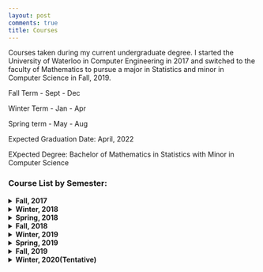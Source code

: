 ```yaml
---
layout: post
comments: true
title: Courses
---
```



Courses taken during my current undergraduate degree. I started the University of Waterloo in Computer Engineering in 2017 and switched to the faculty of Mathematics to pursue a major in Statistics and minor in Computer Science in Fall, 2019. 

Fall Term - Sept - Dec

Winter Term - Jan - Apr

Spring term - May - Aug

Expected Graduation Date: April, 2022

EXpected Degree: Bachelor of Mathematics in Statistics with Minor in Computer Science

### Course List by Semester:

<details><summary><b>Fall, 2017</b></summary>
<p> 
<ul>
	<li> ECE 150: Fundamentals of Programming</li>
	<li> ECE 105: Classical Mechanics </li>
	<li>ECE 190: Engineering Profession and Practice</li>
	<li>CHE 102: Chemistry for Engineers </li>
	<li>MATH 115: Linear Algebra</li>
	<li>MATH 117: Calculus 1 for Engineering</li>
</ul>
</p>
</details>


<details><summary><b>Winter, 2018</b></summary>
<p> 
<ul>
	<li>PD 20: Engineering Workplace Skills I: Developing Reasoned Conclusions</li>
	<li>CO-OP 1: Technical Operations Intern @ Interset </li>
</ul>
</p>
</details>

<details><summary><b>Spring, 2018</b></summary>
<ul>
	<li>ECE 124: Digital Circuits</li>
	<li>ECE 140: Linear Circuits</li>
	<li>ECE 108: Discrete Mathematics</li>
	<li>ECE 106: Electricity and Magnetism</li>
	<li>Math 119: Calculus 2 for Engineering</li>

</ul>
</details>


<details><summary><b>Fall, 2018</b></summary>
<ul>
	<li>PD 21: Engineering Workplace Skills II: Developing Effectve Plans</li>
	<li>CO-OP 2: Data Analyst @ HelloGbye
</ul>
</details>


<details><summary><b>Winter, 2019</b></summary>
<ul>
	<li>ECE 204: Numerical Methods</li>
	<li>ECE 240: Electronic Circuits</li>
	<li>ECE 222: Computer Design and Organization </li>
	<li>ECE 250: Algorithms and Data Structures</li>
	<li>ECE 205: Advanced Calculus 1 for Engineers</li>
	<li>ECE 290: Engineering Profession, Ethics, and Law</li>
</ul>
</details>

<details><summary><b>Spring, 2019</b></summary>
<ul>
	<li>PD 3: Communication</li>
	<li>CO-OP 3: Python NLP Intern @ Loom Analytics
</ul>
</details>


<details><summary><b>Fall, 2019</b></summary>
<ul>
	<li>STAT 240: Probability (Advanced)</li>
	<li>MATH 235: Linear ALgebra 2</li>
	<li>MATH 237: Calculus 3</li>
	<li>MATH 135: Introduction to Algebra</li>
	<li>SPCOM 100: Interpersonal Communication</li>
	<li>PD 11: Technical Report Writing</li>
</ul>
</details>

<details><summary><b>Winter, 2020(Tentative)</b></summary>
<ul>
	<li>STAT 241: Statistics (Advanced)</li>
	<li>STAT 333: Applied Probability</li>
	<li>MATH 239: Introduction to Combinatorics 2</li>
	<li>CS 245: Logic and Computation</li>
	<li>CS 246: Object-Oriented Software Development</li>
</ul>
</details>


















